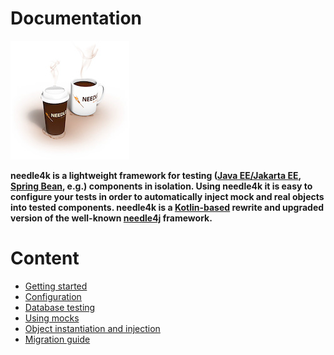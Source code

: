 # Documentation

![needle4k](images/coffee-small.jpg)

**needle4k is a lightweight framework for testing
([Java EE/Jakarta EE](https://jakarta.ee/), [Spring Bean](https://spring.io/), e.g.) components in isolation.
Using needle4k it is easy to configure your tests in order to automatically inject mock and real objects into tested components.
needle4k is a [Kotlin-based](https://kotlinlang.org/) rewrite and upgraded version of the well-known
[needle4j](https://needle4j.org/) framework.**

# Content

* [Getting started](getting-started.md)
* [Configuration](configuration.md)
* [Database testing](database-testing.md)
* [Using mocks](mock-objects.md)
* [Object instantiation and injection](injection.md)
* [Migration guide](migration.md)